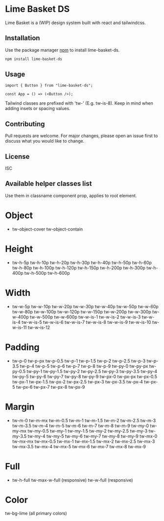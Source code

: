 # Lime Basket DS

Lime Basket is a (WIP) design system built with react and tailwindcss.

## Installation

Use the package manager [npm](https://npm.com) to install lime-basket-ds.

```bash
npm install lime-basket-ds
```

## Usage

```react
import { Button } from "lime-basket-ds";

const App = () => (<Button />);
```

Tailwind classes are prefixed with 'tw-' (E.g. tw-is-8). Keep in mind when
adding insets or spacing values.

## Contributing

Pull requests are welcome. For major changes, please open an issue first to
discuss what you would like to change.

## License

ISC

## Available helper classes list

Use them in classname component prop, applies to root element.

# Object
* tw-object-cover tw-object-contain 
# Height
* tw-h-5p tw-h-10p tw-h-20p tw-h-30p tw-h-40p
tw-h-50p tw-h-60p tw-h-80p tw-h-100p tw-h-120p tw-h-150p tw-h-200p tw-h-300p
tw-h-400p tw-h-500p tw-h-600p 
# Width
* tw-w-5p tw-w-10p tw-w-20p tw-w-30p tw-w-40p
tw-w-50p tw-w-60p tw-w-80p tw-w-100p tw-w-120p tw-w-150p tw-w-200p tw-w-300p
tw-w-400p tw-w-500p tw-w-600p tw-w-is-1 tw-w-is-2 tw-w-is-3 tw-w-is-4 tw-w-is-5
tw-w-is-6 tw-w-is-7 tw-w-is-8 tw-w-is-9 tw-w-is-10 tw-w-is-11 tw-w-is-12 
# Padding
* tw-p-0 tw-p-px tw-p-0.5 tw-p-1 tw-p-1.5 tw-p-2 tw-p-2.5 tw-p-3 tw-p-3.5 tw-p-4 tw-p-5
tw-p-6 tw-p-7 tw-p-8 tw-p-9 tw-py-0 tw-py-px tw-py-0.5 tw-py-1 tw-py-1.5 tw-py-2
tw-py-2.5 tw-py-3 tw-py-3.5 tw-py-4 tw-py-5 tw-py-6 tw-py-7 tw-py-8 tw-py-9 tw-px-0 tw-px-px tw-px-0.5 tw-px-1 tw-px-1.5 tw-px-2 tw-px-2.5 tw-px-3 tw-px-3.5
tw-px-4 tw-px-5 tw-px-6 tw-px-7 tw-px-8 tw-px-9 
# Margin
* tw-m-0 tw-m-mx tw-m-0.5 tw-m-1 tw-m-1.5 tw-m-2 tw-m-2.5 tw-m-3 tw-m-3.5 tw-m-4 tw-m-5 tw-m-6 tw-m-7 tw-m-8
tw-m-9 tw-my-0 tw-my-mx tw-my-0.5 tw-my-1 tw-my-1.5 tw-my-2 tw-my-2.5 tw-my-3
tw-my-3.5 tw-my-4 tw-my-5 tw-my-6 tw-my-7 tw-my-8 tw-my-9 tw-mx-0 tw-mx-mx
tw-mx-0.5 tw-mx-1 tw-mx-1.5 tw-mx-2 tw-mx-2.5 tw-mx-3 tw-mx-3.5 tw-mx-4 tw-mx-5
tw-mx-6 tw-mx-7 tw-mx-8 tw-mx-9 
# Full
* tw-h-full tw-max-w-full (responsive) tw-w-full (responsive)
# Color
tw-bg-lime (all primary colors) 
